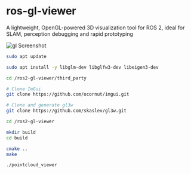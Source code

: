 # ros-gl-viewer
A lightweight, OpenGL-powered 3D visualization tool for ROS 2, ideal for SLAM, perception debugging and rapid prototyping


![gl Screenshot](https://github.com/armando-genis/ros2-gl-viewer/tree/main/img/img2.png)

```bash
sudo apt update

sudo apt install -y libglm-dev libglfw3-dev libeigen3-dev

cd /ros2-gl-viewer/third_party

# Clone ImGui
git clone https://github.com/ocornut/imgui.git

# Clone and generate gl3w
git clone https://github.com/skaslev/gl3w.git

cd /ros2-gl-viewer

mkdir build 
cd build 

cmake ..
make 

./pointcloud_viewer

```